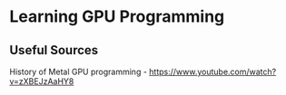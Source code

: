 # Learning GPU Programming

## Useful Sources
History of Metal GPU programming - https://www.youtube.com/watch?v=zXBEJzAaHY8